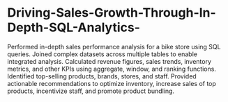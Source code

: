 # Driving-Sales-Growth-Through-In-Depth-SQL-Analytics-
Performed in-depth sales performance analysis for a bike store using SQL queries. 
Joined complex datasets across multiple tables to enable integrated analysis. 
Calculated revenue figures, sales trends, inventory metrics, and other KPIs using aggregate, window, and ranking functions. 
Identified top-selling products, brands, stores, and staff. 
Provided actionable recommendations to optimize inventory, increase sales of top products, incentivize staff, and promote product bundling. 
